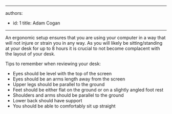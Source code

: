 

---
authors:
  - id: 1
    title: Adam Cogan
---




<span class='intro'> <p class="ssw15-rteElement-P">​​​An ergonomic setup ensures that you are using your computer in a way that will not injure or strain you in any way. As you will likely be sitting/standing at your desk for up to 8 hours it is crucial to not become complacent with the layout of your desk.​<br></p> </span>

<p>Tips to remember when reviewing your desk&#58;<br></p><ul><li>Eyes should be level with the top of the screen</li><li>Eyes should be an arms length away from the screen</li><li>Upper legs should be parallel to the ground</li><li>Feet should be either flat on the ground or on a slightly angled foot rest</li><li>Shoulders and arms should be parallel to the ground&#160;</li><li>Lower back should have support</li><li>​You should be able to comfortably sit up straight</li></ul>


